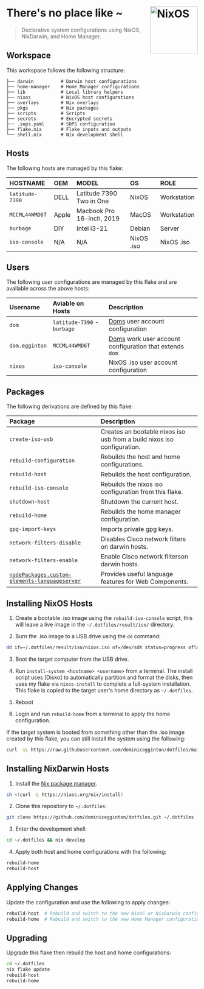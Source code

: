 # There's no place like ~ [<img src="https://nixos.org/logo/nixos-logo-only-hires.png" width="125" align="right" alt="NixOS">](https://nixos.org)

> Declarative system configurations using NixOS, NixDarwin, and Home Manager.

## Workspace

This workspace follows the following structure:

```
├── darwin          # Darwin host configurations
├── home-manager    # Home Manager configurations
├── lib             # Local library helpers
├── nixos           # NixOS host configurations
├── overlays        # Nix overlays
├── pkgs            # Nix packages
├── scripts         # Scripts
├── secrets         # Encrypted secrets
├── .sops.yaml      # SOPS configuration
├── flake.nix       # Flake inputs and outputs
└── shell.nix       # Nix development shell
```

## Hosts

The following hosts are managed by this flake:

| HOSTNAME        | OEM   | MODEL                     | OS         | ROLE        |
| :-------------- | :---- | :------------------------ | :--------- | :---------- |
| `latitude-7390` | DELL  | Latitude 7390 Two in One  | NixOS      | Workstation |
| `MCCML44WMD6T`  | Apple | Macbook Pro 16-inch, 2019 | MacOS      | Workstation |
| `burbage`       | DIY   | Intel i3-21               | Debian     | Server      |
| `iso-console`   | N/A   | N/A                       | NixOS .iso | NixOS .iso  |

## Users

The following user configurations are managed by this flake and are available across the above hosts:

| Username       | Aviable on Hosts            | Description                                                                            |
| :------------- | :-------------------------- | :------------------------------------------------------------------------------------- |
| `dom`          | `latitude-7390` - `burbage` | [Doms](https://dominicegginton.dev) user account configuration                         |
| `dom.egginton` | `MCCML44WMD6T`              | [Doms](https://dominicegginton.dev) work user account configuration that extends `dom` |
| `nixos`        | `iso-console`               | NixOS .iso user account configuration                                                  |

## Packages

The following derivations are defined by this flake:

| Package                                                                                                     | Description                                                             |
| :---------------------------------------------------------------------------------------------------------- | :---------------------------------------------------------------------- |
| `create-iso-usb`                                                                                            | Creates an bootable nixos iso usb from a build nixos iso configuration. |
| `rebuild-configuration`                                                                                     | Rebuilds the host and home configurations.                              |
| `rebuild-host`                                                                                              | Rebuilds the host configuration.                                        |
| `rebuild-iso-console`                                                                                       | Rebuilds the nixos iso configuration from this flake.                   |
| `shutdown-host`                                                                                             | Shutdown the current host.                                              |
| `rebuild-home`                                                                                              | Rebuilds the home manager configuration.                                |
| `gpg-import-keys`                                                                                           | Imports private gpg keys.                                               |
| `network-filters-disable`                                                                                   | Disables Cisco network filters on darwin hosts.                         |
| `network-filters-enable`                                                                                    | Enable Cisco network filterson darwin hosts.                            |
| [`nodePackages.custom-elements-languageserver`](https://github.com/Matsuuu/custom-elements-language-server) | Provides useful language features for Web Components.                   |

## Installing NixOS Hosts

1. Create a bootable .iso image using the `rebuild-iso-console` script, this
   will leave a live image in the `~/.dotfiles/result/iso/` directory.

2. Burn the .iso image to a USB drive using the `dd` command:

```sh
dd if=~/.dotfiles/result/iso/nixos.iso of=/dev/sdX status=progress oflag=sync bs=4M
```

3. Boot the target computer from the USB drive.

4. Run `install-system <hostname> <username>` from a terminal. The install
   script uses [Disko] to automatically partition and format the disks, then
   uses my flake via `nixos-install` to complete a full-system installation.
   This flake is copied to the target user's home directory as `~/.dotfiles`.

5. Reboot

6. Login and run `rebuild-home` from a terminal to apply the home configuration.

If the target system is booted from something other than the .iso image created
by this flake, you can still install the system using the following:

```sh
curl -sL https://raw.githubusercontent.com/dominicegginton/dotfiles/main/scripts/install.sh | bash -s <hostname> <username>
```

## Installing NixDarwin Hosts

1. Install the [Nix package manager](https://nixos.org/download#nix-install-macos).

```sh
sh <(curl -L https://nixos.org/nix/install)
```

2. Clone this repository to `~/.dotfiles`:

```sh
git clone https://github.com/dominicegginton/dotfiles.git ~/.dotfiles
```

3. Enter the development shell:

```sh
cd ~/.dotfiles && nix develop
```

4. Apply both host and home configurations with the following:

```sh
rebuild-home
rebuild-host
```

## Applying Changes

Update the configuration and use the following to apply changes:

```sh
rebuild-host  # Rebuild and switch to the new NixOS or NixDarwin configuration
rebuild-home  # Rebuild and switch to the new Home Manager configuration
```

## Upgrading

Upgrade this flake then rebuild the host and home configurations:

```sh
cd ~/.dotfiles
nix flake update
rebuild-host
rebuild-home
```
